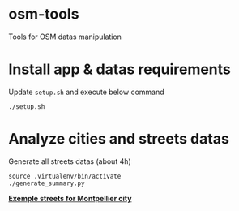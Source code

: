 # osm-tools
Tools for OSM datas manipulation

# Install app & datas requirements
Update `setup.sh` and execute below command
```
./setup.sh
```

# Analyze cities and streets datas

Generate all streets datas (about 4h)

```
source .virtualenv/bin/activate
./generate_summary.py
```

**<a href="datas/34%20-%20Hérault/34172%20-%20Montpellier/streets.csv">Exemple streets for Montpellier city</a>**


